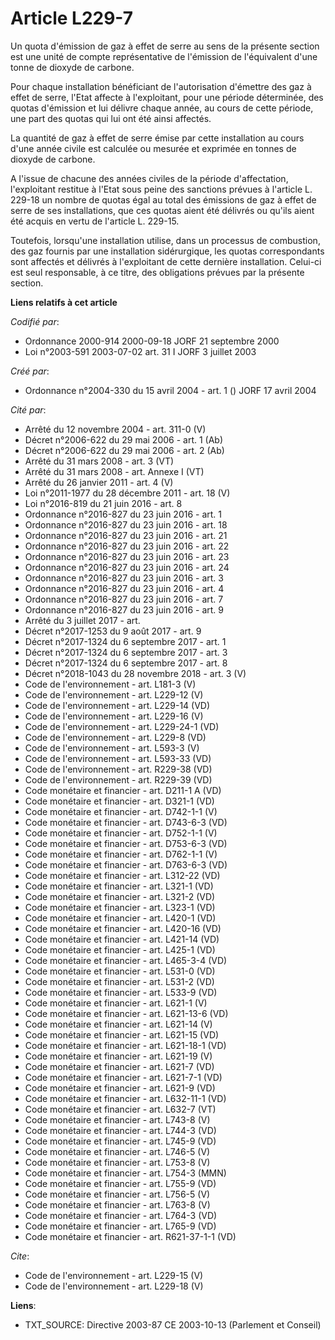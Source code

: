 # Article L229-7

Un quota d'émission de gaz à effet de serre au sens de la présente section est une unité de compte représentative de
l'émission de l'équivalent d'une tonne de dioxyde de carbone.

Pour chaque installation bénéficiant de l'autorisation d'émettre des gaz à effet de serre, l'Etat affecte à l'exploitant,
pour une période déterminée, des quotas d'émission et lui délivre chaque année, au cours de cette période, une part des
quotas qui lui ont été ainsi affectés.

La quantité de gaz à effet de serre émise par cette installation au cours d'une année civile est calculée ou mesurée et
exprimée en tonnes de dioxyde de carbone.

A l'issue de chacune des années civiles de la période d'affectation, l'exploitant restitue à l'Etat sous peine des sanctions
prévues à l'article L. 229-18 un nombre de quotas égal au total des émissions de gaz à effet de serre de ses installations,
que ces quotas aient été délivrés ou qu'ils aient été acquis en vertu de l'article L. 229-15.

Toutefois, lorsqu'une installation utilise, dans un processus de combustion, des gaz fournis par une installation
sidérurgique, les quotas correspondants sont affectés et délivrés à l'exploitant de cette dernière installation. Celui-ci est
seul responsable, à ce titre, des obligations prévues par la présente section.

**Liens relatifs à cet article**

_Codifié par_:

  - Ordonnance 2000-914 2000-09-18 JORF 21 septembre 2000
  - Loi n°2003-591 2003-07-02 art. 31 I JORF 3 juillet 2003

_Créé par_:

  - Ordonnance n°2004-330 du 15 avril 2004 - art. 1 () JORF 17 avril 2004

_Cité par_:

  - Arrêté du 12 novembre 2004 - art. 311-0 (V)
  - Décret n°2006-622 du 29 mai 2006 - art. 1 (Ab)
  - Décret n°2006-622 du 29 mai 2006 - art. 2 (Ab)
  - Arrêté du 31 mars 2008 - art. 3 (VT)
  - Arrêté du 31 mars 2008 - art. Annexe I (VT)
  - Arrêté du 26 janvier 2011 - art. 4 (V)
  - Loi n°2011-1977 du 28 décembre 2011 - art. 18 (V)
  - Loi n°2016-819 du 21 juin 2016 - art. 8
  - Ordonnance n°2016-827 du 23 juin 2016 - art. 1
  - Ordonnance n°2016-827 du 23 juin 2016 - art. 18
  - Ordonnance n°2016-827 du 23 juin 2016 - art. 21
  - Ordonnance n°2016-827 du 23 juin 2016 - art. 22
  - Ordonnance n°2016-827 du 23 juin 2016 - art. 23
  - Ordonnance n°2016-827 du 23 juin 2016 - art. 24
  - Ordonnance n°2016-827 du 23 juin 2016 - art. 3
  - Ordonnance n°2016-827 du 23 juin 2016 - art. 4
  - Ordonnance n°2016-827 du 23 juin 2016 - art. 7
  - Ordonnance n°2016-827 du 23 juin 2016 - art. 9
  - Arrêté du 3 juillet 2017 - art.
  - Décret n°2017-1253 du 9 août 2017 - art. 9
  - Décret n°2017-1324 du 6 septembre 2017 - art. 1
  - Décret n°2017-1324 du 6 septembre 2017 - art. 3
  - Décret n°2017-1324 du 6 septembre 2017 - art. 8
  - Décret n°2018-1043 du 28 novembre 2018 - art. 3 (V)
  - Code de l'environnement - art. L181-3 (V)
  - Code de l'environnement - art. L229-12 (V)
  - Code de l'environnement - art. L229-14 (VD)
  - Code de l'environnement - art. L229-16 (V)
  - Code de l'environnement - art. L229-24-1 (VD)
  - Code de l'environnement - art. L229-8 (VD)
  - Code de l'environnement - art. L593-3 (V)
  - Code de l'environnement - art. L593-33 (VD)
  - Code de l'environnement - art. R229-38 (VD)
  - Code de l'environnement - art. R229-39 (VD)
  - Code monétaire et financier - art. D211-1 A (VD)
  - Code monétaire et financier - art. D321-1 (VD)
  - Code monétaire et financier - art. D742-1-1 (V)
  - Code monétaire et financier - art. D743-6-3 (VD)
  - Code monétaire et financier - art. D752-1-1 (V)
  - Code monétaire et financier - art. D753-6-3 (VD)
  - Code monétaire et financier - art. D762-1-1 (V)
  - Code monétaire et financier - art. D763-6-3 (VD)
  - Code monétaire et financier - art. L312-22 (VD)
  - Code monétaire et financier - art. L321-1 (VD)
  - Code monétaire et financier - art. L321-2 (VD)
  - Code monétaire et financier - art. L323-1 (VD)
  - Code monétaire et financier - art. L420-1 (VD)
  - Code monétaire et financier - art. L420-16 (VD)
  - Code monétaire et financier - art. L421-14 (VD)
  - Code monétaire et financier - art. L425-1 (VD)
  - Code monétaire et financier - art. L465-3-4 (VD)
  - Code monétaire et financier - art. L531-0 (VD)
  - Code monétaire et financier - art. L531-2 (VD)
  - Code monétaire et financier - art. L533-9 (VD)
  - Code monétaire et financier - art. L621-1 (V)
  - Code monétaire et financier - art. L621-13-6 (VD)
  - Code monétaire et financier - art. L621-14 (V)
  - Code monétaire et financier - art. L621-15 (VD)
  - Code monétaire et financier - art. L621-18-1 (VD)
  - Code monétaire et financier - art. L621-19 (V)
  - Code monétaire et financier - art. L621-7 (VD)
  - Code monétaire et financier - art. L621-7-1 (VD)
  - Code monétaire et financier - art. L621-9 (VD)
  - Code monétaire et financier - art. L632-11-1 (VD)
  - Code monétaire et financier - art. L632-7 (VT)
  - Code monétaire et financier - art. L743-8 (V)
  - Code monétaire et financier - art. L744-3 (VD)
  - Code monétaire et financier - art. L745-9 (VD)
  - Code monétaire et financier - art. L746-5 (V)
  - Code monétaire et financier - art. L753-8 (V)
  - Code monétaire et financier - art. L754-3 (MMN)
  - Code monétaire et financier - art. L755-9 (VD)
  - Code monétaire et financier - art. L756-5 (V)
  - Code monétaire et financier - art. L763-8 (V)
  - Code monétaire et financier - art. L764-3 (VD)
  - Code monétaire et financier - art. L765-9 (VD)
  - Code monétaire et financier - art. R621-37-1-1 (VD)

_Cite_:

  - Code de l'environnement - art. L229-15 (V)
  - Code de l'environnement - art. L229-18 (V)

**Liens**:

  - TXT_SOURCE: Directive 2003-87 CE 2003-10-13 (Parlement et Conseil)
